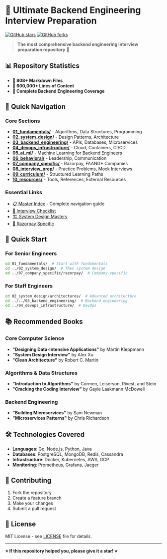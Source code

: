# 🚀 Ultimate Backend Engineering Interview Preparation

[![GitHub stars](https://img.shields.io/github/stars/BhaveetKumar/nail-it.svg/)](https://github.com/BhaveetKumar/nail-it/stargazers/)
[![GitHub forks](https://img.shields.io/github/forks/BhaveetKumar/nail-it.svg/)](https://github.com/BhaveetKumar/nail-it/network/)

> **The most comprehensive backend engineering interview preparation repository** 🎯

## 📊 Repository Statistics
- **📁 808+ Markdown Files**
- **📝 600,000+ Lines of Content**
- **🎯 Complete Backend Engineering Coverage**

## 🎯 Quick Navigation

### Core Sections
- **[01_fundamentals/](01_fundamentals/)** - Algorithms, Data Structures, Programming
- **[02_system_design/](02_system_design/)** - Design Patterns, Architecture
- **[03_backend_engineering/](03_backend_engineering/)** - APIs, Databases, Microservices
- **[04_devops_infrastructure/](04_devops_infrastructure/)** - Cloud, Containers, CI/CD
- **[05_ai_ml/](05_ai_ml/)** - Machine Learning for Backend Engineers
- **[06_behavioral/](06_behavioral/)** - Leadership, Communication
- **[07_company_specific/](07_company_specific/)** - Razorpay, FAANG+ Companies
- **[08_interview_prep/](08_interview_prep/)** - Practice Problems, Mock Interviews
- **[09_curriculum/](09_curriculum/)** - Structured Learning Paths
- **[10_resources/](10_resources/)** - Tools, References, External Resources

### Essential Links
- [📋 Master Index](MASTER_INDEX.md/) - Complete navigation guide
- [🎯 Interview Checklist](08_interview_prep/guides/Interview_Preparation_Complete_Checklist.md/)
- [🏗️ System Design Mastery](08_interview_prep/guides/SYSTEM_DESIGN_INTERVIEW_MASTERY.md/)
- [💼 Razorpay Specific](07_company_specific/razorpay/)

## 🚀 Quick Start

### For Senior Engineers
```bash
cd 01_fundamentals/  # Start with fundamentals
cd ../02_system_design/  # Then system design
cd ../07_company_specific/razorpay/  # Company-specific
```

### For Staff Engineers
```bash
cd 02_system_design/architectures/  # Advanced architecture
cd ../../03_backend_engineering/  # Backend engineering
cd ../04_devops_infrastructure/  # DevOps
```

## 📚 Recommended Books

### Core Computer Science
- **"Designing Data-Intensive Applications"** by Martin Kleppmann
- **"System Design Interview"** by Alex Xu
- **"Clean Architecture"** by Robert C. Martin

### Algorithms & Data Structures
- **"Introduction to Algorithms"** by Cormen, Leiserson, Rivest, and Stein
- **"Cracking the Coding Interview"** by Gayle Laakmann McDowell

### Backend Engineering
- **"Building Microservices"** by Sam Newman
- **"Microservices Patterns"** by Chris Richardson

## 🛠️ Technologies Covered

- **Languages**: Go, Node.js, Python, Java
- **Databases**: PostgreSQL, MongoDB, Redis, Cassandra
- **Infrastructure**: Docker, Kubernetes, AWS, GCP
- **Monitoring**: Prometheus, Grafana, Jaeger

## 🤝 Contributing

1. Fork the repository
2. Create a feature branch
3. Make your changes
4. Submit a pull request

## 📄 License

MIT License - see [LICENSE](LICENSE/) file for details.

---

**⭐ If this repository helped you, please give it a star! ⭐**
